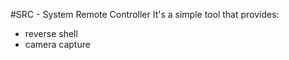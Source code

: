 #SRC - System Remote Controller 
It's a simple tool that provides:
 - reverse shell
 - camera capture
